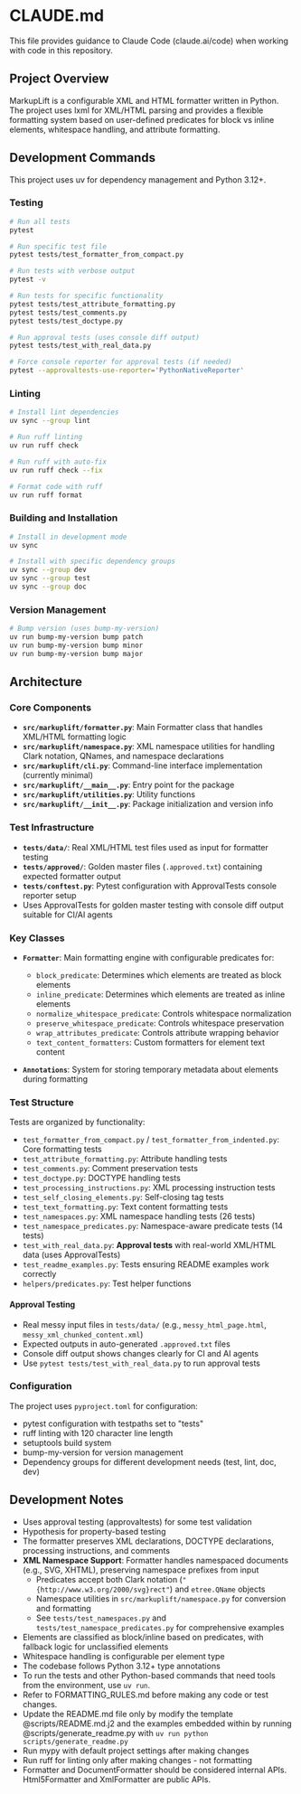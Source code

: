 # CLAUDE.md

This file provides guidance to Claude Code (claude.ai/code) when working with code in this repository.

## Project Overview

MarkupLift is a configurable XML and HTML formatter written in Python. The project uses lxml for XML/HTML parsing and provides a flexible formatting system based on user-defined predicates for block vs inline elements, whitespace handling, and attribute formatting.

## Development Commands

This project uses uv for dependency management and Python 3.12+.

### Testing
```bash
# Run all tests
pytest

# Run specific test file
pytest tests/test_formatter_from_compact.py

# Run tests with verbose output
pytest -v

# Run tests for specific functionality
pytest tests/test_attribute_formatting.py
pytest tests/test_comments.py
pytest tests/test_doctype.py

# Run approval tests (uses console diff output)
pytest tests/test_with_real_data.py

# Force console reporter for approval tests (if needed)
pytest --approvaltests-use-reporter='PythonNativeReporter'
```

### Linting
```bash
# Install lint dependencies
uv sync --group lint

# Run ruff linting
uv run ruff check

# Run ruff with auto-fix
uv run ruff check --fix

# Format code with ruff
uv run ruff format
```

### Building and Installation
```bash
# Install in development mode
uv sync

# Install with specific dependency groups
uv sync --group dev
uv sync --group test
uv sync --group doc
```

### Version Management
```bash
# Bump version (uses bump-my-version)
uv run bump-my-version bump patch
uv run bump-my-version bump minor
uv run bump-my-version bump major
```

## Architecture

### Core Components

- **`src/markuplift/formatter.py`**: Main Formatter class that handles XML/HTML formatting logic
- **`src/markuplift/namespace.py`**: XML namespace utilities for handling Clark notation, QNames, and namespace declarations
- **`src/markuplift/cli.py`**: Command-line interface implementation (currently minimal)
- **`src/markuplift/__main__.py`**: Entry point for the package
- **`src/markuplift/utilities.py`**: Utility functions
- **`src/markuplift/__init__.py`**: Package initialization and version info

### Test Infrastructure

- **`tests/data/`**: Real XML/HTML test files used as input for formatter testing
- **`tests/approved/`**: Golden master files (`.approved.txt`) containing expected formatter output
- **`tests/conftest.py`**: Pytest configuration with ApprovalTests console reporter setup
- Uses ApprovalTests for golden master testing with console diff output suitable for CI/AI agents

### Key Classes

- **`Formatter`**: Main formatting engine with configurable predicates for:
  - `block_predicate`: Determines which elements are treated as block elements
  - `inline_predicate`: Determines which elements are treated as inline elements
  - `normalize_whitespace_predicate`: Controls whitespace normalization
  - `preserve_whitespace_predicate`: Controls whitespace preservation
  - `wrap_attributes_predicate`: Controls attribute wrapping behavior
  - `text_content_formatters`: Custom formatters for element text content

- **`Annotations`**: System for storing temporary metadata about elements during formatting

### Test Structure

Tests are organized by functionality:
- `test_formatter_from_compact.py` / `test_formatter_from_indented.py`: Core formatting tests
- `test_attribute_formatting.py`: Attribute handling tests
- `test_comments.py`: Comment preservation tests
- `test_doctype.py`: DOCTYPE handling tests
- `test_processing_instructions.py`: XML processing instruction tests
- `test_self_closing_elements.py`: Self-closing tag tests
- `test_text_formatting.py`: Text content formatting tests
- `test_namespaces.py`: XML namespace handling tests (26 tests)
- `test_namespace_predicates.py`: Namespace-aware predicate tests (14 tests)
- `test_with_real_data.py`: **Approval tests** with real-world XML/HTML data (uses ApprovalTests)
- `test_readme_examples.py`: Tests ensuring README examples work correctly
- `helpers/predicates.py`: Test helper functions

#### Approval Testing
- Real messy input files in `tests/data/` (e.g., `messy_html_page.html`, `messy_xml_chunked_content.xml`)
- Expected outputs in auto-generated `.approved.txt` files
- Console diff output shows changes clearly for CI and AI agents
- Use `pytest tests/test_with_real_data.py` to run approval tests

### Configuration

The project uses `pyproject.toml` for configuration:
- pytest configuration with testpaths set to "tests"
- ruff linting with 120 character line length
- setuptools build system
- bump-my-version for version management
- Dependency groups for different development needs (test, lint, doc, dev)

## Development Notes

- Uses approval testing (approvaltests) for some test validation
- Hypothesis for property-based testing
- The formatter preserves XML declarations, DOCTYPE declarations, processing instructions, and comments
- **XML Namespace Support**: Formatter handles namespaced documents (e.g., SVG, XHTML), preserving namespace prefixes from input
  - Predicates accept both Clark notation (`"{http://www.w3.org/2000/svg}rect"`) and `etree.QName` objects
  - Namespace utilities in `src/markuplift/namespace.py` for conversion and formatting
  - See `tests/test_namespaces.py` and `tests/test_namespace_predicates.py` for comprehensive examples
- Elements are classified as block/inline based on predicates, with fallback logic for unclassified elements
- Whitespace handling is configurable per element type
- The codebase follows Python 3.12+ type annotations
- To run the tests and other Python-based commands that need tools from the environment, use `uv run`.
- Refer to FORMATTING_RULES.md before making any code or test changes.
- Update the README.md file only by modify the template @scripts/README.md.j2 and the examples embedded within by running @scripts/generate_readme.py with `uv run python scripts/generate_readme.py`
- Run mypy with default project settings after making changes
- Run ruff for linting only after making changes - not formatting
- Formatter and DocumentFormatter should be considered internal APIs. Html5Formatter and XmlFormatter are public APIs.